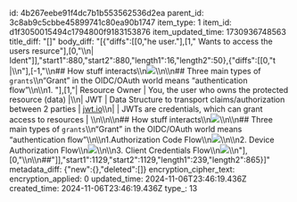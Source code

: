 id: 4b267eebe91f4dc7b1b553562536d2ea
parent_id: 3c8ab9c5cbbe45899741c80ea90b1747
item_type: 1
item_id: d1f3050015494c1794800f9183153876
item_updated_time: 1730936748563
title_diff: "[]"
body_diff: "[{\"diffs\":[[0,\"he user.\"],[1,\" Wants to access the users resurce\"],[0,\"\\\n| Ident\"]],\"start1\":880,\"start2\":880,\"length1\":16,\"length2\":50},{\"diffs\":[[0,\"t |\\\n\"],[-1,\"\\\n## How stuff interacts\\\n![](https://www.datocms-assets.com/107148/1700572901-oidc_terminology_zd0og5.png?auto=format&w=1504&dpr=1.5)\\\n\\\n## Three main types of  `grants`\\\n“Grant” in the OIDC/OAuth world means “authentication flow”\\\n\\\n1. \"],[1,\"| Resource Owner | You, the user who owns the protected resource (data) |\\\n| JWT | Data Structure to transport claims/authorization between 2 parties | [jwt.io](https://jwt.io/)\\\n| | JWTs are credentials, which can grant access to resources | \\\n\\\n\\\n## How stuff interacts\\\n![](https://www.datocms-assets.com/107148/1700572901-oidc_terminology_zd0og5.png?auto=format&w=1504&dpr=1.5)\\\n\\\n## Three main types of  `grants`\\\n“Grant” in the OIDC/OAuth world means “authentication flow”\\\n\\\n1.Authorization Code Flow\\\n![](https://www.datocms-assets.com/107148/1700573250-mermaid-edited.png?auto=format&w=1504&dpr=1.5)\\\n\\\n2. Device Authorization Flow\\\n![](https://www.datocms-assets.com/107148/1700573231-mermaid2-edited.png?auto=format&w=1504&dpr=1.5)\\\n\\\n3. Client Credentials Flow\\\n![](https://www.datocms-assets.com/107148/1700573209-mermaid3-edited.png?auto=format&w=1504&dpr=1.5)\\\n\"],[0,\"\\\n\\\n##\"]],\"start1\":1129,\"start2\":1129,\"length1\":239,\"length2\":865}]"
metadata_diff: {"new":{},"deleted":[]}
encryption_cipher_text: 
encryption_applied: 0
updated_time: 2024-11-06T23:46:19.436Z
created_time: 2024-11-06T23:46:19.436Z
type_: 13